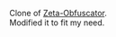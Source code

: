 Clone of [Zeta-Obfuscator](https://github.com/BenzoXdev/Zeta-Obfuscator/).<br>
Modified it to fit my need.
